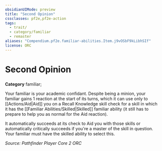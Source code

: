 ```yaml
---
obsidianUIMode: preview
title: "Second Opinion"
cssclasses: pf2e,pf2e-action
tags:
  - trait/
  - category/familiar
  - remaster
aliases: "Compendium.pf2e.familiar-abilities.Item.j9vOSbF9kLibhSIf"
license: ORC
---
```

# Second Opinion

### 

**Category** familiar; 




Your familiar is your academic confidant. Despite being a minion, your familiar gains 1 reaction at the start of its turns, which it can use only to [[Actions/Aid|Aid]] you on a Recall Knowledge skill check for a skill in which it has the [[Familiar Abilities/Skilled|Skilled]] familiar ability (it still has to prepare to help you as normal for the Aid reaction).

It automatically succeeds at its check to Aid you with those skills or automatically critically succeeds if you're a master of the skill in question. Your familiar must have the skilled ability to select this.

*Source: Pathfinder Player Core 2*
*ORC*
